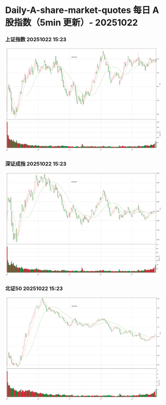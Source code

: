 
# Daily-A-share-market-quotes 每日 A 股指数（5min 更新）- 20251022

### 上证指数 20251022 15:23
![](./fig/2025/10/20251022-sh000001.png)

### 深证成指 20251022 15:23
![](./fig/2025/10/20251022-sz399001.png)

### 北证50 20251022 15:23
![](./fig/2025/10/20251022-bj899050.png)
